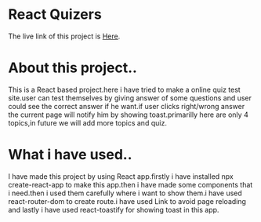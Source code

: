 # React Quizers

The live link of this project is [Here](https://react-quizers.netlify.app/).

# About this project..

This is a React based project.here i have tried to make a online quiz test site.user can test themselves by giving answer of some questions and user could see the correct answer if he want.if user clicks right/wrong answer the current page will notify him by showing toast.primarilly here are only 4 topics,in future we will add more topics and quiz.

# What i have used..

I have made this project by using React app.firstly i have installed npx create-react-app to make this app.then i have made some components that i need.then i used them carefully where i want to show them.i have used react-router-dom to create route.i have used Link to avoid page reloading and lastly i have used react-toastify for showing toast in this app.

